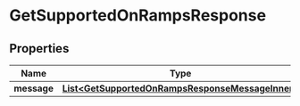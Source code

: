 # GetSupportedOnRampsResponse

## Properties

| Name        | Type                                                                                             | Description | Notes |
| ----------- | ------------------------------------------------------------------------------------------------ | ----------- | ----- |
| **message** | [**List\<GetSupportedOnRampsResponseMessageInner>**](getsupportedonrampsresponsemessageinner.md) |             |       |
